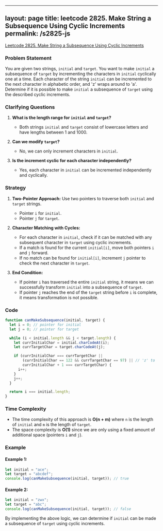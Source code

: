 
---
layout: page
title: leetcode 2825. Make String a Subsequence Using Cyclic Increments
permalink: /s2825-js
---
[Leetcode 2825. Make String a Subsequence Using Cyclic Increments](https://algoadvance.github.io/algoadvance/l2825)
### Problem Statement

You are given two strings, `initial` and `target`. You want to make `initial` a subsequence of `target` by incrementing the characters in `initial` cyclically one at a time. Each character of the string `initial` can be incremented to the next character in alphabetic order, and 'z' wraps around to 'a'. Determine if it is possible to make `initial` a subsequence of `target` using the described cyclic increments.

### Clarifying Questions

1. **What is the length range for `initial` and `target`?**
   - Both strings `initial` and `target` consist of lowercase letters and have lengths between 1 and 1000.

2. **Can we modify `target`?**
   - No, we can only increment characters in `initial`.

3. **Is the increment cyclic for each character independently?**
   - Yes, each character in `initial` can be incremented independently and cyclically.

### Strategy

1. **Two-Pointer Approach:** Use two pointers to traverse both `initial` and `target` strings.
   - Pointer `i` for `initial`.
   - Pointer `j` for `target`.
   
2. **Character Matching with Cycles:**
   - For each character in `initial`, check if it can be matched with any subsequent character in `target` using cyclic increments.
   - If a match is found for the current `initial[i]`, move both pointers `i` and `j` forward.
   - If no match can be found for `initial[i]`, increment `j` pointer to check the next character in `target`.

3. **End Condition:**
   - If pointer `i` has traversed the entire `initial` string, it means we can successfully transform `initial` into a subsequence of `target`.
   - If pointer `j` reaches the end of the `target` string before `i` is complete, it means transformation is not possible.

### Code

```javascript
function canMakeSubsequence(initial, target) {
  let i = 0; // pointer for initial
  let j = 0; // pointer for target

  while (i < initial.length && j < target.length) {
    let currInitialChar = initial.charCodeAt(i);
    let currTargetChar = target.charCodeAt(j);

    if (currInitialChar === currTargetChar ||
        (currInitialChar == 122 && currTargetChar == 97) || // 'z' to 'a'
        currInitialChar + 1 === currTargetChar) {
      i++;
    }
    j++;
  }

  return i === initial.length;
}
```

### Time Complexity

- The time complexity of this approach is **O(n + m)** where `n` is the length of `initial` and `m` is the length of `target`.
- The space complexity is **O(1)** since we are only using a fixed amount of additional space (pointers `i` and `j`).

### Example

#### Example 1:
```javascript
let initial = "ace";
let target = "abcdef";
console.log(canMakeSubsequence(initial, target)); // true
```

#### Example 2:
```javascript
let initial = "zwx";
let target = "abc";
console.log(canMakeSubsequence(initial, target)); // false
```

By implementing the above logic, we can determine if `initial` can be made a subsequence of `target` using cyclic increments.